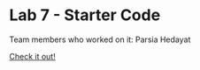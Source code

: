 # Lab 7 - Starter Code

Team members who worked on it: Parsia Hedayat

[Check it out!](https://phedayat.com/Lab7_Starter/)
